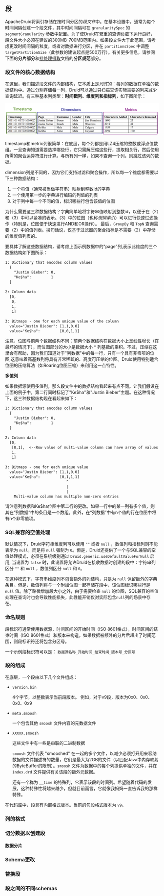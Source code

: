 <!-- toc -->
## 段
ApacheDruid将索引存储在按时间分区的*段文件*中。在基本设置中，通常为每个时间间隔创建一个段文件，其中时间间隔可在 `granularitySpec` 的`segmentGranularity` 参数中配置。为了使Druid在繁重的查询负载下运行良好，段文件大小必须在建议的300MB-700MB范围内。如果段文件大于此范围，请考虑更改时间间隔的粒度，或者对数据进行分区，并在 `partitionsSpec` 中调整 `targetPartitionSize`（此参数的建议起点是500万行）。有关更多信息，请参阅下面的**分片部分**和[批处理摄取]()文档的**分区规范**部分。

### 段文件的核心数据结构

在这里，我们描述段文件的内部结构，它本质上是*列式*的：每列的数据在单独的数据结构中。通过分别存储每一列，Druid可以通过只扫描查询实际需要的列来减少查询延迟。有三种基本列类型：**时间戳列、维度列和指标列**，如下图所示：

![](img/druid-column-types.png)

timestamp和metric列很简单：在底层，每个列都是用LZ4压缩的整数或浮点值数组。一旦查询知道需要选择哪些行，它只需解压缩这些行，提取相关行，然后使用所需的聚合运算符进行计算。与所有列一样，如果不查询一个列，则跳过该列的数据。

dimension列是不同的，因为它们支持过滤和聚合操作，所以每一个维度都需要以下三种数据结构：

1. 一个将值（通常被当做字符串）映射到整数id的字典
2. 一个使用第一步的字典进行编码的列值的列表
3. 对于列中每一个不同的值，标识哪些行包含该值的位图

为什么需要这三种数据结构？字典简单地将字符串值映射到整数id，以便于在（2）和（3）中可以紧凑的表示。（3）中的位图（也称*倒排索引*）可以进行快速过滤操作（特别是，位图便于快速进行AND和OR操作）。 最后，`GroupBy` 和 `TopN` 查询需要（2）中的值列表。换句话说，仅基于过滤器的聚合指标是不需要（2）中存储的维度值列表的。

要具体了解这些数据结构，请考虑上面示例数据中的"page"列,表示此维度的三个数据结构如下图所示：

```
1: Dictionary that encodes column values
  {
    "Justin Bieber": 0,
    "Ke$ha":         1
  }

2: Column data
  [0,
   0,
   1,
   1]

3: Bitmaps - one for each unique value of the column
  value="Justin Bieber": [1,1,0,0]
  value="Ke$ha":         [0,0,1,1]
```

注意，位图与前两个数据结构不同：前两个数据结构在数据大小上呈线性增长（在最坏的情况下），而位图部分的大小是数据大小 * 列基数的乘积。不过，压缩在这里会有帮助，因为我们知道对于"列数据"中的每一行，只有一个具有非零项的位图,这意味着高基数列将具有非常稀疏的、高度可压缩的位图。Druid使用特别适合位图的压缩算法（如Roaring位图压缩）来利用这一点特性。

**多值列**

如果数据源使用多值列，那么段文件中的数据结构看起来有点不同。让我们假设在上面的例子中，第二行同时标记了"Ke$ha"和"Justin Bieber"主题。在这种情况下，这三种数据结构现在看起来如下：

```
1: Dictionary that encodes column values
  {
    "Justin Bieber": 0,
    "Ke$ha":         1
  }

2: Column data
  [0,
   [0,1],  <--Row value of multi-value column can have array of values
   1,
   1]

3: Bitmaps - one for each unique value
  value="Justin Bieber": [1,1,0,0]
  value="Ke$ha":         [0,1,1,1]
                            ^
                            |
                            |
    Multi-value column has multiple non-zero entries
```

请注意列数据和Ke$ha位图中第二行的更改。如果一行中的某一列有多个值，则其在“列数据”中的条目是一个数组。此外，在“列数据”中有n个值的行在位图中将有n个非零值项。

### SQL兼容的空值处理

默认情况下，Druid字符串维度列可以使用 `""` 或者 `null` ，数值列和指标列则不能表示为 `null`，而是将 `null` 强制为 `0`。但是，Druid还提供了一个与SQL兼容的空值处理模式，必须在系统级别通过 `Druid.generic.useDefaultValueForNull` 启用, 当设置为 `false` 时，此设置将允许Druid在接收数据时创建的段中：字符串列区分 `""` 和 `null` ，数值列区分 `null` 和 `0`。

在这种模式下，字符串维度列不包含额外的列结构，只是为 `null` 保留额外的字典条目。但是，数值列将与一个附加位图一起存储在段中，该位图标识哪些行是 `null` 值。除了略微增加段大小之外，由于需要检查 `null` 的位图，SQL兼容的空值处理在查询时也会导致性能损失，此性能开销仅对实际包含`null`列的场景中存在。

### 命名规则

段标识符通常使用数据源，时间区间的开始时间（ISO 8601格式），时间区间的结束时间（ISO 8601格式）和版本来构造。如果数据被额外的分片后超出了时间范围，则段标识符还将包含分区号。

一个示例段标识符可以是：
`数据源名称_开始时间_结束时间_版本号_分区号`

### 段的组成

在底层，一个段由以下几个文件组成：

* `version.bin`
  
  4个字节，以整数表示当前段版本。 例如，对于v9段，版本为0x0、0x0、0x0、0x9

* `meta.smoosh`
  
  一个包含其他 `smoosh` 文件内容的元数据文件

* `XXXXX.smoosh`

  这些文件中有一些是串联的二进制数据

  `smoosh` 文件代表 "smooshed" 在一起的多个文件，以减少必须打开用来容纳数据的文件描述符的数量，它们是最大为2GB的文件（以匹配Java中内存映射的ByteBuffer的限制）。`smoosh` 文件为数据中的每个列提供单独的文件，并在 `index.drd` 文件提供有关该段的额外元数据。

  还有一个称为 `__time` 的特殊列，它表示该段的时间列。希望随着代码的发展，这种特殊性将越来越少，但就目前而言，它就像我妈妈一直告诉我的那样特殊。

在代码库中，段具有内部格式版本。当前的句段格式版本为 `v9`。

### 列的格式
### 切分数据以创建段
#### 数据分片
### Schema更改
### 替换段
### 段之间的不同schemas